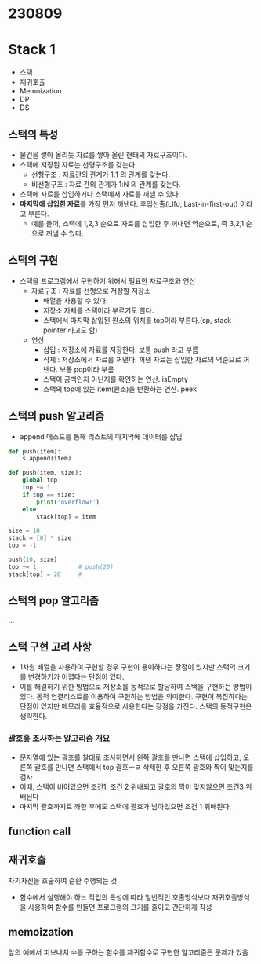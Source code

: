 # 230809
# Stack 1
- 스택
- 재귀호출
- Memoization
- DP
- DS

## 스택의 특성
- 물건을 쌓아 올리듯 자료를 쌓아 올린 현태의 자료구조이다.
- 스택에 저장된 자료는 선형구조를 갖는다.
  - 선형구조 : 자료간의 관계가 1:1 의 관계를 갖는다.
  - 비선형구조 : 자료 간의 관계가 1:N 의 관계를 갖는다.
- 스택에 자료를 삽입하거나 스택에서 자료를 꺼낼 수 있다.
- **마지막에 삽입한 자료**를 가장 먼저 꺼낸다. 후입선출(LIfo, Last-in-first-out) 이라고 부른다.
  - 예를 들어, 스택에 1,2,3 순으로 자료를 삽입한 후 꺼내면 역순으로, 즉 3,2,1 순으로 꺼낼 수 있다.

## 스택의 구현
- 스택을 프로그램에서 구현하기 위해서 필요한 자료구조와 연산
  - 자료구조 : 자료를 선형으로 저장할 저장소
    - 배열을 사용할 수 있다.
    - 저장소 자체를 스택이라 부르기도 한다.
    - 스택에서 마지막 삽입된 원소의 위치를 top이라 부른다.(sp, stack pointer 라고도 함)
  - 연산
    - 삽입 : 저장소에 자료를 저장한다. 보통 push 라고 부름
    - 삭제 : 저장소에서 자료를 꺼낸다. 꺼낸 자료는 삽입한 자료의 역순으로 꺼낸다. 보통 pop이라 부름
    - 스택이 공백인지 아닌지를 확인하는 연산. isEmpty
    - 스택의 top에 있는 item(원소)을 반환하는 연산. peek

## 스택의 push 알고리즘
- append 메소드를 통해 리스트의 마지막에 데이터를 삽입
```python
def push(item):
    s.append(item)
```
```python
def push(item, size):
    global top
    top += 1
    if top == size:
        print('overflow!')
    else:
        stack[top] = item

size = 10
stack = [0] * size
top = -1

push(10, size)
top += 1            # push(20)
stack[top] = 20     #
```

## 스택의 pop 알고리즘
...

## 스택 구현 고려 사항
- 1차원 배열을 사용하여 구현할 경우 구현이 용이하다는 장점이 있지만 스택의 크기를 변경하기가 어렵다는 단점이 있다.
- 이를 해결하기 위한 방법으로 저장소를 동적으로 할당하여 스택을 구현하는 방법이 있다. 동적 연결리스트를 이용하여 구현하는 방법을 의미한다. 구현이 복잡하다는 단점이 있지만 메모리를 효율적으로 사용한다는 장점을 가진다. 스택의 동적구현은 생략한다.

### 괄호흫 조사하는 알고리즘 개요
- 문자열에 있는 괄호를 찰대로 조사하면서 왼쪽 괄호를 만나면 스택에 삽입하고, 오른쪽 괄호를 만나면 스택에서 top 괄호ㅡㄹ 삭제한 후 오른쪽 괄호와 짝이 맞는지를 검사
- 이때, 스택이 비어있으면 조건1, 조건 2 위배되고 괄호의 짝이 맞지않으면 조건3 위배된다
- 마지막 괄호까지르 좌한 후에도 스택에 괄호가 남아있으면 조건 1 위배된다.


## function call


## 재귀호출
자기자신을 호출하여 순환 수행되는 것

- 함수에서 실행해야 하느 작업의 특성에 따라 일반적인 호출방식보다 재귀호출방식을 사용하여 함수를 만들면 프로그램의 크기를 줄이고 간단하게 작성

## memoization
앞의 예에서 피보나치 수를 구하는 함수를 재귀함수로 구현한 알고리즘은 문제가 있음
